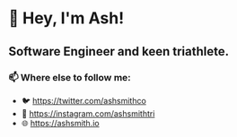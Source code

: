 
# 👋 Hey, I'm Ash!
## Software Engineer and keen triathlete.

### 📫 Where else to follow me:
- 🐦 https://twitter.com/ashsmithco
- 📸 https://instagram.com/ashsmithtri
- 🌐 https://ashsmith.io
